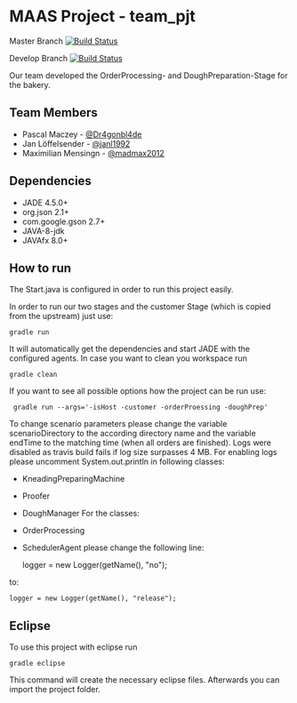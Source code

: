 # MAAS Project - team_pjt

Master Branch [![Build Status](https://travis-ci.org/HBRS-MAAS/ws18-project-team_pjt.svg?branch=master)](https://travis-ci.org/HBRS-MAAS/ws18-project-team_pjt)

Develop Branch [![Build Status](https://travis-ci.org/HBRS-MAAS/ws18-project-team_pjt.svg?branch=develop)](https://travis-ci.org/HBRS-MAAS/ws18-project-team_pjt)

Our team developed the OrderProcessing- and DoughPreparation-Stage for the bakery.

## Team Members
* Pascal Maczey - [@Dr4gonbl4de](https://github.com/Dr4gonbl4de)
* Jan Löffelsender - [@janl1992](https://github.com/janl1992)
* Maximilian Mensingn - [@madmax2012](https://github.com/madmax2012)

## Dependencies
* JADE 4.5.0+
* org.json 2.1+
* com.google.gson 2.7+
* JAVA-8-jdk
* JAVAfx 8.0+

## How to run
The Start.java is configured in order to run this project easily.

In order to run our two stages and the customer Stage (which is copied from the upstream) just use:

    gradle run

It will automatically get the dependencies and start JADE with the configured agents.
In case you want to clean you workspace run

    gradle clean
    
If you want to see all possible options how the project can be run use:

     gradle run --args='-isHost -customer -orderProessing -doughPrep'

To change scenario parameters please change the variable scenarioDirectory to the according directory name and the variable endTime to the matching time (when all orders are finished).
Logs were disabled as travis build fails if log size surpasses 4 MB. For enabling logs please uncomment System.out.println in following classes:
* KneadingPreparingMachine
* Proofer
* DoughManager
For the classes:
* OrderProcessing
* SchedulerAgent
please change the following line:

    logger = new Logger(getName(), "no");

to:

    logger = new Logger(getName(), "release");
## Eclipse
To use this project with eclipse run

    gradle eclipse

This command will create the necessary eclipse files.
Afterwards you can import the project folder.
